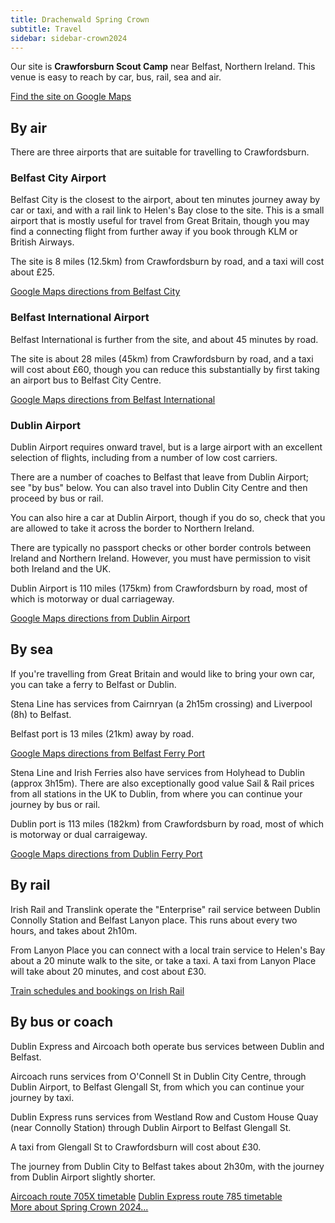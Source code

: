 ```yaml
---
title: Drachenwald Spring Crown
subtitle: Travel
sidebar: sidebar-crown2024
---
```


Our site is **Crawforsburn Scout Camp** near Belfast, Northern Ireland.
This venue is easy to reach by car, bus, rail, sea and air.

<div class="text-center m-4">
  <a class="btn btn-primary shadow" href="https://goo.gl/maps/8uu821gQU5bRg1uf9"><i class="fas fa-map-marker-alt me-1"></i> Find the site on Google Maps</a>
</div>

## By air

There are three airports that are suitable for travelling to Crawfordsburn.

### Belfast City Airport

Belfast City is the closest to the airport, about ten minutes journey away by car or taxi,
and with a rail link to Helen's Bay close to the site. This is a small airport that is
mostly useful for travel from Great Britain, though you may find a connecting flight from
further away if you book through KLM or British Airways.

The site is 8 miles (12.5km) from Crawfordsburn by road, and a taxi will cost about £25.

<div class="text-center m-4">
  <a class="btn btn-primary shadow" href="https://maps.app.goo.gl/S5qx7czNXJpbDoif7"><i class="fas fa-map-marker-alt me-1"></i> Google Maps directions from Belfast City</a>
</div>

### Belfast International Airport

Belfast International is further from the site, and about 45 minutes by road.

The site is about 28 miles (45km) from Crawfordsburn by road, and a taxi will cost about £60,
though you can reduce this substantially by first taking an airport bus to Belfast
City Centre.

<div class="text-center m-4">
  <a class="btn btn-primary shadow" href="https://maps.app.goo.gl/7ueQrxzj2CHdeXyA6"><i class="fas fa-map-marker-alt me-1"></i> Google Maps directions from Belfast International</a>
</div>

### Dublin Airport

Dublin Airport requires onward travel, but is a large airport with an
excellent selection of flights, including from a number of low cost
carriers.

There are a number of coaches to Belfast that leave from Dublin Airport;
see "by bus" below. You can also travel into Dublin City Centre and then
proceed by bus or rail.

You can also hire a car at Dublin Airport, though if
you do so, check that you are allowed to take it across the border to
Northern Ireland.

There are typically no passport checks or other border controls between
Ireland and Northern Ireland. However, you must have permission to visit
both Ireland and the UK.

Dublin Airport is 110 miles (175km) from Crawfordsburn by road, most of which is
motorway or dual carriageway.

<div class="text-center m-4">
  <a class="btn btn-primary shadow" href="https://maps.app.goo.gl/mbw7yYjAjX8Xmt1h9"><i class="fas fa-map-marker-alt me-1"></i> Google Maps directions from Dublin Airport</a>
</div>

## By sea

If you're travelling from Great Britain and would like to bring your own car,
you can take a ferry to Belfast or Dublin.

Stena Line has services from Cairnryan (a 2h15m crossing) and Liverpool (8h) to Belfast.

Belfast port is 13 miles (21km) away by road.

<div class="text-center m-4">
  <a class="btn btn-primary shadow" href="https://maps.app.goo.gl/mbw7yYjAjX8Xmt1h9"><i class="fas fa-map-marker-alt me-1"></i> Google Maps directions from Belfast Ferry Port</a>
</div>

Stena Line and Irish Ferries also have services from Holyhead to Dublin (approx 3h15m).
There are also exceptionally good value Sail & Rail prices from all stations in the UK
to Dublin, from where you can continue your journey by bus or rail.

Dublin port is 113 miles (182km) from Crawfordsburn by road, most of which is motorway or dual carraigeway.

<div class="text-center m-4">
  <a class="btn btn-primary shadow" href="https://maps.app.goo.gl/CpSKrE6QKNzrbmBu9"><i class="fas fa-map-marker-alt me-1"></i> Google Maps directions from Dublin Ferry Port</a>
</div>

## By rail

Irish Rail and Translink operate the "Enterprise" rail service between
Dublin Connolly Station and Belfast Lanyon place. This runs about every
two hours, and takes about 2h10m.

From Lanyon Place you can connect with a local train service to
Helen's Bay about a 20 minute walk to the site, or take a taxi.
A taxi from Lanyon Place will take about 20 minutes, and cost
about £30.

<div class="text-center m-4">
  <a class="btn btn-primary shadow" href="https://www.irishrail.ie/"><i class="fas fa-train"></i> Train schedules and bookings on Irish Rail</a>
</div>

## By bus or coach

Dublin Express and Aircoach both operate bus services between Dublin and Belfast.

Aircoach runs services from O'Connell St in Dublin City Centre, through Dublin
Airport, to Belfast Glengall St, from which you can continue your journey by
taxi.

Dublin Express runs services from Westland Row and Custom House Quay (near Connolly
Station) through Dublin Airport to Belfast Glengall St.

A taxi from Glengall St to Crawfordsburn will cost about £30.

The journey from Dublin City to Belfast takes about 2h30m, with the journey
from Dublin Airport slightly shorter.

<div class="text-center m-4">
  <a class="btn btn-primary shadow m-2" href="https://www.aircoach.ie/timetables/705X"><i class="fas fa-bus"></i> Aircoach route 705X timetable</a>
  <a class="btn btn-primary shadow m-2" href="https://www.dublinexpress.ie/media/11955/dublin_express_timetable_dec2023.pdf"><i class="fas fa-bus"></i> Dublin Express route 785 timetable</a>
</div>

  <div class="row text-center">
    <div class="col">
      <a role="button" class="btn btn-primary shadow" href="/events/2024/crown/">More about Spring Crown 2024...</a>
    </div>
  </div>
